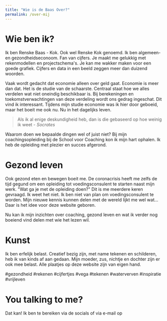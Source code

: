 ```yaml
---
title: "Wie is de Baas Over?"
permalink: /over-mij
---
```


# Wie ben ik?

Ik ben Renske Baas - Kok. Ook wel Renske Kok genoemd.
Ik ben algemeen- en gezondheidseconoom. Fan van cijfers. Je maakt me gelukkig met rekenmodellen en projectschema's. Je kan me wakker maken voor een goede grafiek. Cijfers en data in een beeld zeggen meer dan duizend woorden.

<!--_![foto Renske Baas](/uploads/mijnfoto.jpg)-->

Vaak wordt gedacht dat economie alleen over geld gaat. Economie is meer dan dat. Het is de studie van de schaarste. Centraal staat hoe we alles verdelen wat niet oneindig beschikbaar is. Bij berekeningen en toekomstverwachtingen van deze verdeling wordt ons gedrag ingeschat. Dit vind ik interessant. Tijdens mijn studie economie was ik hier door geboeid, maar het boeit me ook nu. Nu in het dagelijks leven.

> Als ik al enige deskundigheid heb, dan is die gebaseerd op hoe weinig ik weet - _Socrates_

Waarom doen we bepaalde dingen wel of juist niet? Bij mijn coachingsopleiding bij de School voor Coaching kon ik mijn hart ophalen. Ik heb de opleiding met plezier en succes afgerond.

# Gezond leven

Ook gezond eten en bewegen boeit me. De coronacrisis heeft me zelfs de tijd gegund om een opleiding tot voedingsconsulent te starten naast mijn werk. "Wat ga je met de opleiding doen?" Dit is me meerdere keren gevraagd. Ik weet het niet. Ik ben niet van plan om voedingsconsulent te worden. Mijn nieuwe kennis kunnen delen met de wereld lijkt me wel wat... Daar is het idee voor deze website geboren.

Nu kan ik mijn inzichten over coaching, gezond leven en wat ik verder nog boeiend vind delen met wie het lezen wil.

# Kunst

Ik ben erfelijk belast. Creatief bezig zijn, met name tekenen en schilderen, heb ik van kinds af aan gedaan. Mijn moeder, zus, nichtje en dochter zijn er ook mee belast. Alle plaatjes op deze website zijn van eigen hand.

#gezondheid #rekenen #cijfertjes #vega #tekenen #waterverven #inspiratie #vrijleven 


# You talking to me?
<p>Dat kan! Ik ben te bereiken via de socials of via e-mail op
    <a id="my-email" class="no-new-window" href="mailto:r.idj9eieidk.ens.idjmf8eidk.ke@ba.idj%gueidk.asm.idj-ofeidk.ail.n.idj1!1eidk.l">
        <span class="e-mail" data-user="eksner" data-website="ln.liamsaab"></span>
    </a>
